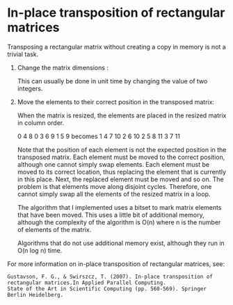 In-place transposition of rectangular matrices
==================

Transposing a rectangular matrix without creating a copy in memory is not a trivial task.

1) Change the matrix dimensions :
    
    This can usually be done in unit time by changing the value of two integers.

2) Move the elements to their correct position in the transposed matrix:
    
    When the matrix is resized, the elements are placed in the resized matrix in column order. 
    
    0  4  8                             0 3 6 9
    1  5  9           becomes           1 4 7 10
    2  6  10                            2 5 8 11
    3  7  11
    
    Note that the position of each element is not the expected position in the transposed matrix. Each element must
    be moved to the correct position, although one cannot simply swap elements. Each element must be moved to its
    correct location, thus replacing the element that is currently in this place. Next, the replaced element must be
    moved and so on. The problem is that elements move along disjoint cycles. Therefore, one cannot simply swap all
    the elements of the resized matrix in a loop.
    
    The algorithm that I implemented uses a bitset to mark matrix elements that have been moved. This uses a little bit of
    additional memory, although the complexity of the algorithm is O(n) where n is the number of elements of the matrix.
    
    Algorithms that do not use additional memory exist, although they run in O(n log n) time.
    
For more information on in-place transposition of rectangular matrices, see:

    Gustavson, F. G., & Swirszcz, T. (2007). In-place transposition of rectangular matrices.In Applied Parallel Computing. 
    State of the Art in Scientific Computing (pp. 560-569). Springer Berlin Heidelberg.
